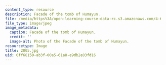 ```yaml
---
content_type: resource
description: Facade of the tomb of Humayun.
file: /media/https%3A/open-learning-course-data-rc.s3.amazonaws.com/4-614-religious-architecture-and-islamic-cultures-fall-2002/0ff68159ab3f00a561a8e9db2e03fd16_2005.jpg
file_type: image/jpeg
image_metadata:
  caption: Facade of the tomb of Humayun.
  credit: ''
  image-alt: Photo of the Facade of the tomb of Humayun.
resourcetype: Image
title: 2005.jpg
uid: 0ff68159-ab3f-00a5-61a8-e9db2e03fd16
---
```

